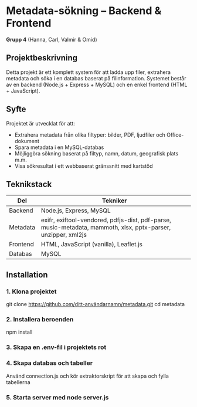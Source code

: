 # Metadata-sökning – Backend & Frontend  
**Grupp 4** (Hanna, Carl, Valmir & Omid)

## Projektbeskrivning

Detta projekt är ett komplett system för att ladda upp filer, extrahera metadata och söka i en databas baserat på filinformation. Systemet består av en backend (Node.js + Express + MySQL) och en enkel frontend (HTML + JavaScript).

## Syfte

Projektet är utvecklat för att:

- Extrahera metadata från olika filtyper: bilder, PDF, ljudfiler och Office-dokument
- Spara metadata i en MySQL-databas
- Möjliggöra sökning baserat på filtyp, namn, datum, geografisk plats m.m.
- Visa sökresultat i ett webbaserat gränssnitt med kartstöd

## Teknikstack

| Del       | Tekniker                                                                 |
|-----------|--------------------------------------------------------------------------|
| Backend   | Node.js, Express, MySQL                                                  |
| Metadata  | exifr, exiftool-vendored, pdfjs-dist, pdf-parse, music-metadata, mammoth, xlsx, pptx-parser, unzipper, xml2js |
| Frontend  | HTML, JavaScript (vanilla), Leaflet.js                                   |
| Databas   | MySQL                                                                    |

## Installation

### 1. Klona projektet
git clone https://github.com/ditt-användarnamn/metadata.git
cd metadata

### 2. Installera beroenden
npm install

### 3. Skapa en .env-fil i projektets rot

### 4. Skapa databas och tabeller
Använd connection.js och kör extraktorskript för att skapa och fylla tabellerna

### 5. Starta server med node server.js
